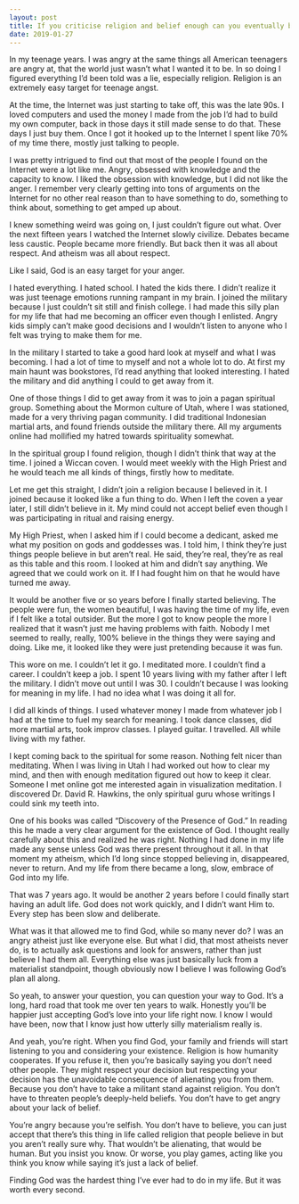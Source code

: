 ```yaml
---
layout: post
title: If you criticise religion and belief enough can you eventually break through and start believing in these things so that your family and friends may start listening to you and considering your existence?
date: 2019-01-27
---
```


<p>In my teenage years. I was angry at the same things all American teenagers are angry at, that the world just wasn’t what I wanted it to be. In so doing I figured everything I’d been told was a lie, especially religion. Religion is an extremely easy target for teenage angst.</p><p>At the time, the Internet was just starting to take off, this was the late 90s. I loved computers and used the money I made from the job I’d had to build my own computer, back in those days it still made sense to do that. These days I just buy them. Once I got it hooked up to the Internet I spent like 70% of my time there, mostly just talking to people.</p><p>I was pretty intrigued to find out that most of the people I found on the Internet were a lot like me. Angry, obsessed with knowledge and the capacity to know. I liked the obsession with knowledge, but I did not like the anger. I remember very clearly getting into tons of arguments on the Internet for no other real reason than to have something to do, something to think about, something to get amped up about.</p><p>I knew something weird was going on, I just couldn’t figure out what. Over the next fifteen years I watched the Internet slowly civilize. Debates became less caustic. People became more friendly. But back then it was all about respect. And atheism was all about respect.</p><p>Like I said, God is an easy target for your anger.</p><p>I hated everything. I hated school. I hated the kids there. I didn’t realize it was just teenage emotions running rampant in my brain. I joined the military because I just couldn’t sit still and finish college. I had made this silly plan for my life that had me becoming an officer even though I enlisted. Angry kids simply can’t make good decisions and I wouldn’t listen to anyone who I felt was trying to make them for me.</p><p>In the military I started to take a good hard look at myself and what I was becoming. I had a lot of time to myself and not a whole lot to do. At first my main haunt was bookstores, I’d read anything that looked interesting. I hated the military and did anything I could to get away from it.</p><p>One of those things I did to get away from it was to join a pagan spiritual group. Something about the Mormon culture of Utah, where I was stationed, made for a very thriving pagan community. I did traditional Indonesian martial arts, and found friends outside the military there. All my arguments online had mollified my hatred towards spirituality somewhat.</p><p>In the spiritual group I found religion, though I didn’t think that way at the time. I joined a Wiccan coven. I would meet weekly with the High Priest and he would teach me all kinds of things, firstly how to meditate.</p><p>Let me get this straight, I didn’t join a religion because I believed in it. I joined because it looked like a fun thing to do. When I left the coven a year later, I still didn’t believe in it. My mind could not accept belief even though I was participating in ritual and raising energy.</p><p>My High Priest, when I asked him if I could become a dedicant, asked me what my position on gods and goddesses was. I told him, I think they’re just things people believe in but aren’t real. He said, they’re real, they’re as real as this table and this room. I looked at him and didn’t say anything. We agreed that we could work on it. If I had fought him on that he would have turned me away.</p><p>It would be another five or so years before I finally started believing. The people were fun, the women beautiful, I was having the time of my life, even if I felt like a total outsider. But the more I got to know people the more I realized that it wasn’t just me having problems with faith. Nobody I met seemed to really, really, 100% believe in the things they were saying and doing. Like me, it looked like they were just pretending because it was fun.</p><p>This wore on me. I couldn’t let it go. I meditated more. I couldn’t find a career. I couldn’t keep a job. I spent 10 years living with my father after I left the military. I didn’t move out until I was 30. I couldn’t because I was looking for meaning in my life. I had no idea what I was doing it all for.</p><p>I did all kinds of things. I used whatever money I made from whatever job I had at the time to fuel my search for meaning. I took dance classes, did more martial arts, took improv classes. I played guitar. I travelled. All while living with my father.</p><p>I kept coming back to the spiritual for some reason. Nothing felt nicer than meditating. When I was living in Utah I had worked out how to clear my mind, and then with enough meditation figured out how to keep it clear. Someone I met online got me interested again in visualization meditation. I discovered Dr. David R. Hawkins, the only spiritual guru whose writings I could sink my teeth into.</p><p>One of his books was called “Discovery of the Presence of God.” In reading this he made a very clear argument for the existence of God. I thought really carefully about this and realized he was right. Nothing I had done in my life made any sense unless God was there present throughout it all. In that moment my atheism, which I’d long since stopped believing in, disappeared, never to return. And my life from there became a long, slow, embrace of God into my life.</p><p>That was 7 years ago. It would be another 2 years before I could finally start having an adult life. God does not work quickly, and I didn’t want Him to. Every step has been slow and deliberate.</p><p>What was it that allowed me to find God, while so many never do? I was an angry atheist just like everyone else. But what I did, that most atheists never do, is to actually ask questions and look for answers, rather than just believe I had them all. Everything else was just basically luck from a materialist standpoint, though obviously now I believe I was following God’s plan all along.</p><p>So yeah, to answer your question, you can question your way to God. It’s a long, hard road that took me over ten years to walk. Honestly you’ll be happier just accepting God’s love into your life right now. I know I would have been, now that I know just how utterly silly materialism really is.</p><p>And yeah, you’re right. When you find God, your family and friends will start listening to you and considering your existence. Religion is how humanity cooperates. If you refuse it, then you’re basically saying you don’t need other people. They might respect your decision but respecting your decision has the unavoidable consequence of alienating you from them. Because you don’t have to take a militant stand against religion. You don’t have to threaten people’s deeply-held beliefs. You don’t have to get angry about your lack of belief.</p><p>You’re angry because you’re selfish. You don’t have to believe, you can just accept that there’s this thing in life called religion that people believe in but you aren’t really sure why. That wouldn’t be alienating, that would be human. But you insist you know. Or worse, you play games, acting like you think you know while saying it’s just a lack of belief.</p><p>Finding God was the hardest thing I’ve ever had to do in my life. But it was worth every second.</p>
